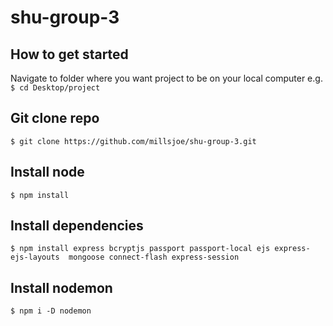 # shu-group-3

## How to get started
Navigate to folder where you want project to be on your local computer
e.g. `$ cd Desktop/project`

## Git clone repo
`$ git clone https://github.com/millsjoe/shu-group-3.git`

## Install node
`$ npm install`

## Install dependencies
`$ npm install express bcryptjs passport passport-local ejs express-ejs-layouts  mongoose connect-flash express-session`

## Install nodemon 
`$ npm i -D nodemon`